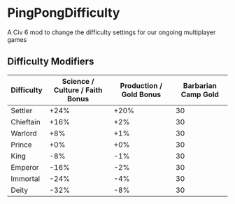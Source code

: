 # PingPongDifficulty
A Civ 6 mod to change the difficulty settings for our ongoing multiplayer games

## Difficulty Modifiers
| Difficulty  | Science / Culture / Faith Bonus | Production / Gold Bonus |  Barbarian Camp Gold |
| ------------- | ------------- | ------------- | ------------- |
| Settler | +24%  | +20% | 30 |
| Chieftain | +16%  | +2% | 30 |
| Warlord | +8%  | +1% | 30 |
| Prince | +0%  | +0%  | 30 |
| King | -8%  | -1%  | 30 |
| Emperor | -16%  | -2%  | 30 |
| Immortal | -24%  | -4%  | 30 |
| Deity | -32%  | -8%  | 30 |
